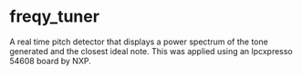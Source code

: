 # freqy_tuner
A real time pitch detector that displays a power spectrum of the tone generated and the closest ideal note. This was applied using an lpcxpresso 54608 board by NXP.
